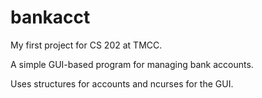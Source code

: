 # bankacct
My first project for CS 202 at TMCC.

A simple GUI-based program for managing bank accounts.

Uses structures for accounts and ncurses for the GUI.
